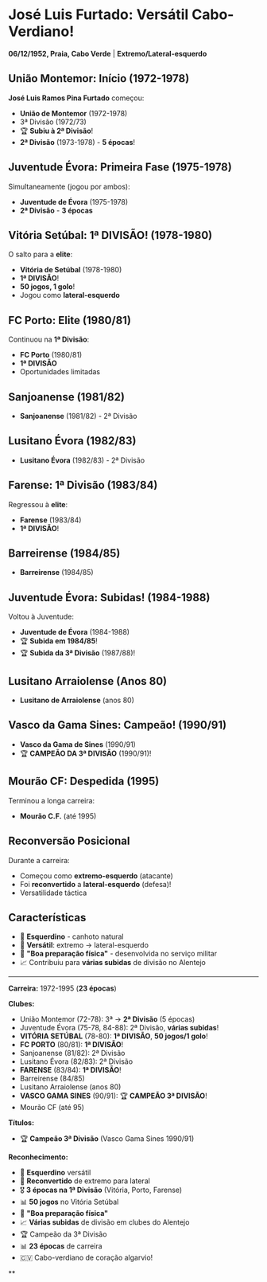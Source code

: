 # José Luis Furtado: Versátil Cabo-Verdiano!

**06/12/1952, Praia, Cabo Verde** | **Extremo/Lateral-esquerdo**

## União Montemor: Início (1972-1978)

**José Luis Ramos Pina Furtado** começou:
- **União de Montemor** (1972-1978)
- 3ª Divisão (1972/73)
- 🏆 **Subiu à 2ª Divisão**!
- **2ª Divisão** (1973-1978) - **5 épocas**!

## Juventude Évora: Primeira Fase (1975-1978)

Simultaneamente (jogou por ambos):
- **Juventude de Évora** (1975-1978)
- **2ª Divisão** - **3 épocas**

## Vitória Setúbal: 1ª DIVISÃO! (1978-1980)

O salto para a **elite**:
- **Vitória de Setúbal** (1978-1980)
- **1ª DIVISÃO**!
- **50 jogos, 1 golo**!
- Jogou como **lateral-esquerdo**

## FC Porto: Elite (1980/81)

Continuou na **1ª Divisão**:
- **FC Porto** (1980/81)
- **1ª DIVISÃO**
- Oportunidades limitadas

## Sanjoanense (1981/82)

- **Sanjoanense** (1981/82) - 2ª Divisão

## Lusitano Évora (1982/83)

- **Lusitano Évora** (1982/83) - 2ª Divisão

## Farense: 1ª Divisão (1983/84)

Regressou à **elite**:
- **Farense** (1983/84)
- **1ª DIVISÃO**!

## Barreirense (1984/85)

- **Barreirense** (1984/85)

## Juventude Évora: Subidas! (1984-1988)

Voltou à Juventude:
- **Juventude de Évora** (1984-1988)
- 🏆 **Subida em 1984/85**!
- 🏆 **Subida da 3ª Divisão** (1987/88)!

## Lusitano Arraiolense (Anos 80)

- **Lusitano de Arraiolense** (anos 80)

## Vasco da Gama Sines: Campeão! (1990/91)

- **Vasco da Gama de Sines** (1990/91)
- 🏆 **CAMPEÃO DA 3ª DIVISÃO** (1990/91)!

## Mourão CF: Despedida (1995)

Terminou a longa carreira:
- **Mourão C.F.** (até 1995)

## Reconversão Posicional

Durante a carreira:
- Começou como **extremo-esquerdo** (atacante)
- Foi **reconvertido** a **lateral-esquerdo** (defesa)!
- Versatilidade táctica

## Características

- 🦶 **Esquerdino** - canhoto natural
- 🔄 **Versátil**: extremo → lateral-esquerdo
- 💪 **"Boa preparação física"** - desenvolvida no serviço militar
- 📈 Contribuiu para **várias subidas** de divisão no Alentejo

---

**Carreira:** 1972-1995 (**23 épocas**)

**Clubes:**
- União Montemor (72-78): 3ª → **2ª Divisão** (5 épocas)
- Juventude Évora (75-78, 84-88): 2ª Divisão, **várias subidas**!
- **VITÓRIA SETÚBAL** (78-80): **1ª DIVISÃO**, **50 jogos/1 golo**!
- **FC PORTO** (80/81): **1ª DIVISÃO**!
- Sanjoanense (81/82): 2ª Divisão
- Lusitano Évora (82/83): 2ª Divisão
- **FARENSE** (83/84): **1ª DIVISÃO**!
- Barreirense (84/85)
- Lusitano Arraiolense (anos 80)
- **VASCO GAMA SINES** (90/91): 🏆 **CAMPEÃO 3ª DIVISÃO**!
- Mourão CF (até 95)

**Títulos:**
- 🏆 **Campeão 3ª Divisão** (Vasco Gama Sines 1990/91)

**Reconhecimento:**
- 🦶 **Esquerdino** versátil
- 🔄 **Reconvertido** de extremo para lateral
- 🎖️ **3 épocas na 1ª Divisão** (Vitória, Porto, Farense)
- 📊 **50 jogos** no Vitória Setúbal
- 💪 **"Boa preparação física"**
- 📈 **Várias subidas** de divisão em clubes do Alentejo
- 🏆 Campeão da 3ª Divisão
- 📊 **23 épocas** de carreira
- 🇨🇻 Cabo-verdiano de coração algarvio!

**